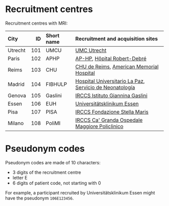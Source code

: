 Recruitment centres
===================

Recruitment centres with MRI:

| City    | ID  | Short name | Recruitment and acquisition sites                                                                                                                                                                           |
|:--------|----:|:-----------|:------------------------------------------------------------------------------------------------------------------------------------------------------------------------------------------------------------|
| Utrecht | 101 | UMCU       | [UMC Utrecht](https://www.umcutrecht.nl)                                                                                                                                                                    |
| Paris   | 102 | APHP       | [AP-HP](https://www.aphp.fr), [Hôpital Robert-Debré](https://robertdebre.aphp.fr)                                                                                                                            |
| Reims   | 103 | CHU        | [CHU de Reims](https://www.chu-reims.fr/), [American Memorial Hospital](https://www.chu-reims.fr/le-chu/projets/projet-immobilier/dernieres-realisations/un-nouvel-hopital-pour-les-enfants)                |
| Madrid  | 104 | FIBHULP    | [Hospital Universitario La Paz](https://www.comunidad.madrid/hospital/lapaz/), [Servicio de Neonatología](https://www.comunidad.madrid/hospital/lapaz/profesionales/hospital-materno-infantil/neonatologia) |
| Genova  | 105 | Gaslini    | [IRCCS Istituto Giannina Gaslini](https://www.gaslini.org)                                                                                                                                                  |
| Essen   | 106 | EUH        | [Universitätsklinikum Essen](https://www.uk-essen.de)                                                                                                                                                       |
| Pisa    | 107 | PISA       | [IRCCS Fondazione Stella Maris](https://www.fsm.unipi.it/)                                                                                                                                                  |
| Milano  | 108 | PoliMI     | [IRCCS Ca' Granda Ospedale Maggiore Policlinico](https://www.policlinico.mi.it)                                                                                                                             |

Pseudonym codes
===============

Pseudonym codes are made of 10 characters:
* 3 digits of the recruitment centre
* letter E
* 6 digits of patient code, not starting with 0

For example, a participant recruited by Universitätsklinikum Essen might have the pseudonym `106E123456`.
